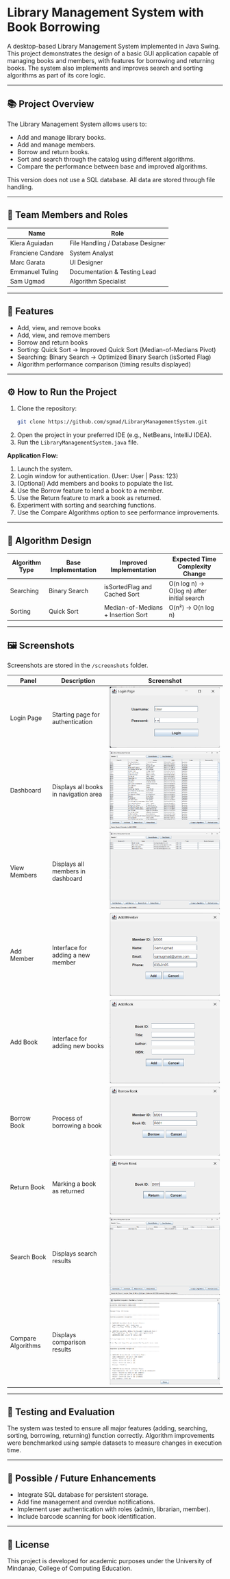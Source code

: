 # Library Management System with Book Borrowing

A desktop-based Library Management System implemented in Java Swing. This project demonstrates the design of a basic GUI application capable of managing books and members, with features for borrowing and returning books. The system also implements and improves search and sorting algorithms as part of its core logic.

---

## 📚 Project Overview
The Library Management System allows users to:
- Add and manage library books.
- Add and manage members.
- Borrow and return books.
- Sort and search through the catalog using different algorithms.
- Compare the performance between  base and improved algorithms.

This version does not use a SQL database. All data are stored through file handling.

---

## 👥 Team Members and Roles
| Name | Role |
|------|------|
| Kiera Aguiadan | File Handling / Database Designer  |
| Franciene Candare | System Analyst |
| Marc Garata | UI Designer |
| Emmanuel Tuling | Documentation & Testing Lead |
| Sam Ugmad | Algorithm Specialist |

---

## 🧩 Features
- Add, view, and remove books
- Add, view, and remove members
- Borrow and return books
- Sorting: Quick Sort → Improved Quick Sort (Median-of-Medians Pivot)
- Searching: Binary Search → Optimized Binary Search (isSorted Flag)
- Algorithm performance comparison (timing results displayed)

---

## ⚙️ How to Run the Project
1. Clone the repository:
   ```bash
   git clone https://github.com/sgmad/LibraryManagementSystem.git
   ```
2. Open the project in your preferred IDE (e.g., NetBeans, IntelliJ IDEA).
3. Run the `LibraryManagementSystem.java` file.

**Application Flow:**
1. Launch the system.
2. Login window for authentication. (User: User | Pass: 123)
3. (Optional) Add members and books to populate the list.
4. Use the Borrow feature to lend a book to a member.
5. Use the Return feature to mark a book as returned.
6. Experiment with sorting and searching functions.
7. Use the Compare Algorithms option to see performance improvements.

---

## 🧠 Algorithm Design
| Algorithm Type | Base Implementation | Improved Implementation | Expected Time Complexity Change |
|----------------|---------------------|--------------------------|--------------------------------|
| Searching | Binary Search | isSortedFlag and Cached Sort | O(n log n) → O(log n) after initial search |
| Sorting | Quick Sort | Median-of-Medians + Insertion Sort | O(n²) → O(n log n) |

---

## 🖼️ Screenshots
Screenshots are stored in the `/screenshots` folder.

| Panel | Description | Screenshot |
|--------|--------------|-------------|
| Login Page | Starting page for authentication | ![Login Page](screenshots/login_page.png) |
| Dashboard | Displays all books in navigation area | ![Dashboard](screenshots/dashboard.png) |
| View Members | Displays all members in dashboard | ![View Members](screenshots/members.png) |
| Add Member | Interface for adding a new member | ![View Members](screenshots/add_member.png) |
| Add Book | Interface for adding new books | ![Add Book](screenshots/add_book.png) |
| Borrow Book | Process of borrowing a book | ![Borrow Book](screenshots/borrow_book.png) |
| Return Book | Marking a book as returned | ![Return Book](screenshots/return_book.png) |
| Search Book | Displays search results | ![Search Book](screenshots/search_book.png) |
| Compare Algorithms | Displays comparison results | ![Compare Algorithms](screenshots/compare_algorithms.png) |

---

## 🧪 Testing and Evaluation
The system was tested to ensure all major features (adding, searching, sorting, borrowing, returning) function correctly. Algorithm improvements were benchmarked using sample datasets to measure changes in execution time.

---

## 🚀 Possible / Future Enhancements
- Integrate SQL database for persistent storage.
- Add fine management and overdue notifications.
- Implement user authentication with roles (admin, librarian, member).
- Include barcode scanning for book identification.

---

## 📝 License
This project is developed for academic purposes under the University of Mindanao, College of Computing Education.

